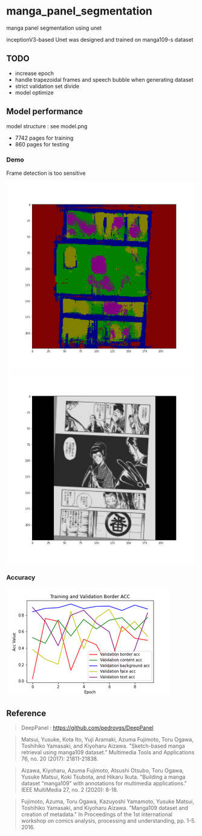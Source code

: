 # manga_panel_segmentation
manga panel segmentation using unet

inceptionV3-based Unet was designed and trained on manga109-s dataset

## TODO
  * increase epoch
  * handle trapezoidal frames and speech bubble when generating dataset
  * strict validation set divide
  * model optimize


## Model performance
model structure : see model.png
  * 7742 pages for training
  * 860 pages for testing

### Demo
<!-- ![Model](./model.png) -->
Frame detection is too sensitive

![Demo](./demo.png)
![Demo](./demo-orig.png)


### Accuracy
![acc](./graphs/acc_per_label.png)


## Reference

> DeepPanel : https://github.com/pedrovgs/DeepPanel

> Matsui, Yusuke, Kota Ito, Yuji Aramaki, Azuma Fujimoto, Toru Ogawa, Toshihiko Yamasaki, and Kiyoharu Aizawa. "Sketch-based manga retrieval using manga109 dataset." Multimedia Tools and Applications 76, no. 20 (2017): 21811-21838.

> Aizawa, Kiyoharu, Azuma Fujimoto, Atsushi Otsubo, Toru Ogawa, Yusuke Matsui, Koki Tsubota, and Hikaru Ikuta. "Building a manga dataset “manga109” with annotations for multimedia applications." IEEE MultiMedia 27, no. 2 (2020): 8-18.

> Fujimoto, Azuma, Toru Ogawa, Kazuyoshi Yamamoto, Yusuke Matsui, Toshihiko Yamasaki, and Kiyoharu Aizawa. "Manga109 dataset and creation of metadata." In Proceedings of the 1st international workshop on comics analysis, processing and understanding, pp. 1-5. 2016.
